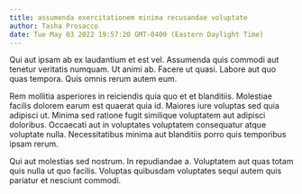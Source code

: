 ```yaml
---
title: assumenda exercitationem minima recusandae voluptate
author: Tasha Prosacco
date: Tue May 03 2022 19:57:20 GMT-0400 (Eastern Daylight Time)
---
```

Qui aut ipsam ab ex laudantium et est vel. Assumenda quis commodi aut tenetur veritatis numquam. Ut animi ab. Facere ut quasi. Labore aut quo quas tempora. Quis omnis rerum autem eum.

 Rem mollitia asperiores in reiciendis quia quo et et blanditiis. Molestiae facilis dolorem earum est quaerat quia id. Maiores iure voluptas sed quia adipisci ut. Minima sed ratione fugit similique voluptatem aut adipisci doloribus. Occaecati aut in voluptates voluptatem consequatur atque voluptate nulla. Necessitatibus minima aut blanditiis porro quis temporibus ipsam rerum.

 Qui aut molestias sed nostrum. In repudiandae a. Voluptatem aut quas totam quis nulla ut quo facilis. Voluptas quibusdam voluptates sequi autem quis pariatur et nesciunt commodi.